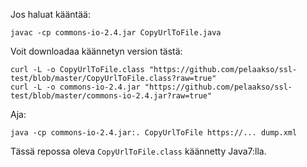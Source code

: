Jos haluat kääntää:

`javac -cp commons-io-2.4.jar CopyUrlToFile.java`

Voit downloadaa käännetyn version tästä:

```
curl -L -o CopyUrlToFile.class "https://github.com/pelaakso/ssl-test/blob/master/CopyUrlToFile.class?raw=true"
curl -L -o commons-io-2.4.jar "https://github.com/pelaakso/ssl-test/blob/master/commons-io-2.4.jar?raw=true"
```

Aja:

`java -cp commons-io-2.4.jar:. CopyUrlToFile https://... dump.xml`

Tässä repossa oleva `CopyUrlToFile.class` käännetty Java7:lla.

